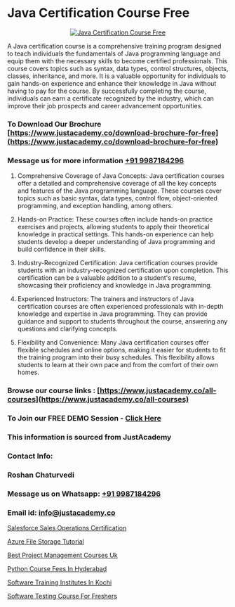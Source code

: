 # Java Certification Course Free

<p align="center">
  <a href="https://justacademy.co/course-detail/core-java-training">
    <img src="https://justacademy.co/storage2/course_image/1677245426_course_image.webp" alt="Java Certification Course Free">
  </a>
</p>


A Java certification course is a comprehensive training program designed to teach individuals the fundamentals of Java programming language and equip them with the necessary skills to become certified professionals. This course covers topics such as syntax, data types, control structures, objects, classes, inheritance, and more. It is a valuable opportunity for individuals to gain hands-on experience and enhance their knowledge in Java without having to pay for the course. By successfully completing the course, individuals can earn a certificate recognized by the industry, which can improve their job prospects and career advancement opportunities. 
### To Download Our Brochure [https://www.justacademy.co/download-brochure-for-free](https://www.justacademy.co/download-brochure-for-free)
### Message us for more information [+91 9987184296](https://api.whatsapp.com/send?phone=919987184296)
1) Comprehensive Coverage of Java Concepts: Java certification courses offer a detailed and comprehensive coverage of all the key concepts and features of the Java programming language. These courses cover topics such as basic syntax, data types, control flow, object-oriented programming, and exception handling, among others.

2) Hands-on Practice: These courses often include hands-on practice exercises and projects, allowing students to apply their theoretical knowledge in practical settings. This hands-on experience can help students develop a deeper understanding of Java programming and build confidence in their skills.

3) Industry-Recognized Certification: Java certification courses provide students with an industry-recognized certification upon completion. This certification can be a valuable addition to a student's resume, showcasing their proficiency and knowledge in Java programming.

4) Experienced Instructors: The trainers and instructors of Java certification courses are often experienced professionals with in-depth knowledge and expertise in Java programming. They can provide guidance and support to students throughout the course, answering any questions and clarifying concepts.

5) Flexibility and Convenience: Many Java certification courses offer flexible schedules and online options, making it easier for students to fit the training program into their busy schedules. This flexibility allows students to learn at their own pace and from the comfort of their own homes.

### Browse our course links : [https://www.justacademy.co/all-courses](https://www.justacademy.co/all-courses) 
### To Join our FREE DEMO Session - [Click Here](https://www.justacademy.co/register-for-course-demo)


### This information is sourced from JustAcademy
### Contact Info:
### Roshan Chaturvedi
### Message us on Whatsapp: [+91 9987184296](https://api.whatsapp.com/send?phone=919987184296)
### Email id: [info@justacademy.co](mailto:info@justacademy.co)
                
[Salesforce Sales Operations Certification](https://www.linkedin.com/pulse/salesforce-sales-operations-certification-justacademy-houston-q2g8f?trackingId=lm06r8%2FgtvuE4zBZlJAtrg%3D%3D&lipi=urn%3Ali%3Apage%3Ad_flagship3_company_admin%3BDIVkwfTLSiKhrRzZ9nyuUw%3D%3D)

[Azure File Storage Tutorial](https://www.linkedin.com/pulse/azure-file-storage-tutorial-justacademy-bay-area-xlwge?trackingId=JL79BjAdq%2FcH8D7QXmEzIQ%3D%3D&lipi=urn%3Ali%3Apage%3Ad_flagship3_company_admin%3BVfd8WVt8TwCvR4GLG%2BU4Hg%3D%3D)

[Best Project Management Courses Uk](https://medium.com/@prempja40/best-project-management-courses-uk-c8a0923f8042)

[Python Course Fees In Hyderabad](https://medium.com/@ranemanish460/python-course-fees-in-hyderabad-44f598fca9d1)

[Software Training Institutes In Kochi](https://justacademyin.github.io/justacademy/software-training-institutes-in-kochi)

[Software Testing Course For Freshers](https://justacademyin.github.io/justacademy/software-testing-course-for-freshers)

